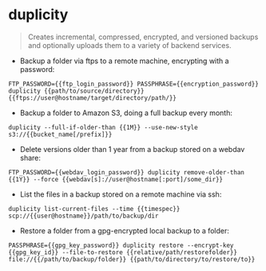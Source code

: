 # duplicity

> Creates incremental, compressed, encrypted, and versioned backups and optionally uploads them to a variety of backend services.

- Backup a folder via ftps to a remote machine, encrypting with a password:

`FTP_PASSWORD={{ftp_login_password}} PASSPHRASE={{encryption_password}} duplicity {{path/to/source/directory}} {{ftps://user@hostname/target/directory/path/}}`

- Backup a folder to Amazon S3, doing a full backup every month:

`duplicity --full-if-older-than {{1M}} --use-new-style s3://{{bucket_name[/prefix]}}`

- Delete versions older than 1 year from a backup stored on a webdav share:

`FTP_PASSWORD={{webdav_login_password}} duplicity remove-older-than {{1Y}} --force {{webdav[s]://user@hostname[:port]/some_dir}}`

- List the files in a backup stored on a remote machine via ssh:

`duplicity list-current-files --time {{timespec}} scp://{{user@hostname}}/path/to/backup/dir`

- Restore a folder from a gpg-encrypted local backup to a folder:

`PASSPHRASE={{gpg_key_password}} duplicity restore --encrypt-key {{gpg_key_id}} --file-to-restore {{relative/path/restorefolder}} file://{{/path/to/backup/folder}} {{path/to/directory/to/restore/to}}`
